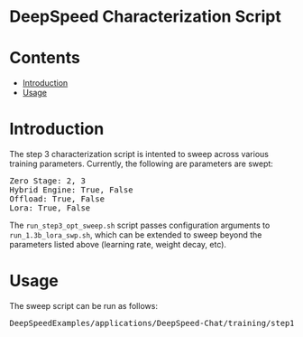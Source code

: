 # DeepSpeed Characterization Script

# Contents
   * [Introduction](#introduction)
   * [Usage](#usage)

# Introduction
The step 3 characterization script is intented to sweep across various training parameters. Currently, the following are parameters are swept:
<pre>
Zero Stage: 2, 3
Hybrid Engine: True, False
Offload: True, False
Lora: True, False
</pre>

The `run_step3_opt_sweep.sh` script passes configuration arguments to `run_1.3b_lora_swp.sh`, which can be extended to sweep beyond the parameters listed above (learning rate, weight decay, etc).

# Usage
The sweep script can be run as follows:
<pre>
DeepSpeedExamples/applications/DeepSpeed-Chat/training/step1_supervised_finetuning$ bash training_scripts/single_node/sweep/run_step1_opt_sweep.sh
</pre>

